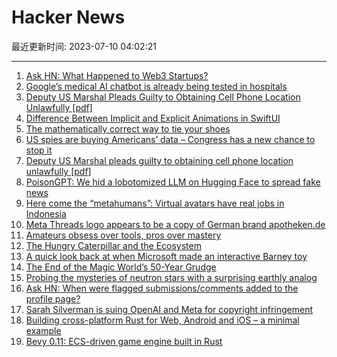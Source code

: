 # Hacker News

最近更新时间: 2023-07-10 04:02:21

--- 
1. [Ask HN: What Happened to Web3 Startups?](https://news.ycombinator.com/item?id=36655816) 
2. [Google’s medical AI chatbot is already being tested in hospitals](https://www.theverge.com/2023/7/8/23788265/google-med-palm-2-mayo-clinic-chatbot-bard-chatgpt) 
3. [Deputy US Marshal Pleads Guilty to Obtaining Cell Phone Location Unlawfully [pdf]](https://oig.justice.gov/sites/default/files/2023-07/06-30-2023b.pdf) 
4. [Difference Between Implicit and Explicit Animations in SwiftUI](https://holyswift.app/difference-between-implicit-and-explicit-animations-in-swiftui/) 
5. [The mathematically correct way to tie your shoes](https://bigthink.com/starts-with-a-bang/math-tie-shoes-correct/) 
6. [US spies are buying Americans’ data – Congress has a new chance to stop it](https://www.wired.com/story/ndaa-2023-davidson-jacobs-fourth-amendment/) 
7. [Deputy US Marshal pleads guilty to obtaining cell phone location unlawfully [pdf]](https://oig.justice.gov/sites/default/files/2023-07/06-30-2023b.pdf) 
8. [PoisonGPT: We hid a lobotomized LLM on Hugging Face to spread fake news](https://blog.mithrilsecurity.io/poisongpt-how-we-hid-a-lobotomized-llm-on-hugging-face-to-spread-fake-news/) 
9. [Here come the “metahumans”: Virtual avatars have real jobs in Indonesia](https://restofworld.org/2023/metahumans-go-mainstream-indonesia/) 
10. [Meta Threads logo appears to be a copy of German brand apotheken.de](https://old.reddit.com/r/Design/comments/14uzurq/threads_logo_appears_to_be_a_copy_of_german_brand/) 
11. [Amateurs obsess over tools, pros over mastery](https://adamsinger.substack.com/p/amateurs-obsess-over-tools-pros-over) 
12. [The Hungry Caterpillar and the Ecosystem](https://nautil.us/the-very-hungry-caterpillar-and-the-ecosystem-352590/) 
13. [A quick look back at when Microsoft made an interactive Barney toy](https://www.neowin.net/news/a-quick-look-back-at-when-microsoft-made-an-interactive-barney-toy/) 
14. [The End of the Magic World’s 50-Year Grudge](https://www.nytimes.com/2023/07/08/business/uri-geller-magic-deep-fakes.html) 
15. [Probing the mysteries of neutron stars with a surprising earthly analog](https://arstechnica.com/science/2023/07/probing-the-mysteries-of-neutron-stars-with-a-surprising-earthly-analog/) 
16. [Ask HN: When were flagged submissions/comments added to the profile page?](https://news.ycombinator.com/item?id=36657663) 
17. [Sarah Silverman is suing OpenAI and Meta for copyright infringement](https://www.theverge.com/2023/7/9/23788741/sarah-silverman-openai-meta-chatgpt-llama-copyright-infringement-chatbots-artificial-intelligence-ai) 
18. [Building cross-platform Rust for Web, Android and iOS – a minimal example](https://www.artificialworlds.net/blog/2022/07/06/building-cross-platform-rust-for-web-android-and-ios-a-minimal-example/) 
19. [Bevy 0.11: ECS-driven game engine built in Rust](https://bevyengine.org/news/bevy-0-11/) 
